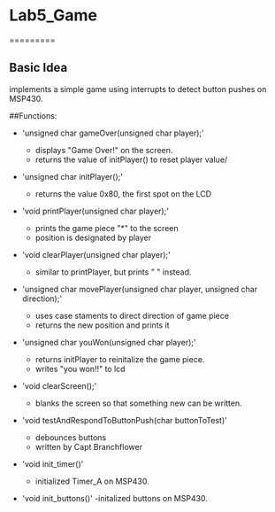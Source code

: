 # Lab5_Game
=========

## Basic Idea

implements a simple game using interrupts to detect button pushes on MSP430.

##Functions:

- 'unsigned char gameOver(unsigned char  player);'
	- displays "Game Over!" on the screen.
	- returns the value of initPlayer() to reset player value/

- 'unsigned char initPlayer();'
	- returns the value 0x80, the first spot on the LCD
	
- 'void printPlayer(unsigned char player);'
	- prints the game piece "*" to the screen
	- position is designated by player

- 'void clearPlayer(unsigned char player);'
	- similar to printPlayer, but prints " " instead.

- 'unsigned char movePlayer(unsigned char player, unsigned char direction);'
	- uses case staments to direct direction of game piece
	- returns the new position and prints it

- 'unsigned char youWon(unsigned char player);'
	- returns initPlayer to reinitalize the game piece.
	- writes "you won!!" to lcd

- 'void clearScreen();'
	- blanks the screen so that something new can be written. 

- 'void testAndRespondToButtonPush(char buttonToTest)'
	- debounces buttons
	- written by Capt Branchflower
 
- 'void init_timer()'
	- initialized Timer_A on MSP430.
	
- 'void init_buttons()'
	-initalized buttons on MSP430.


